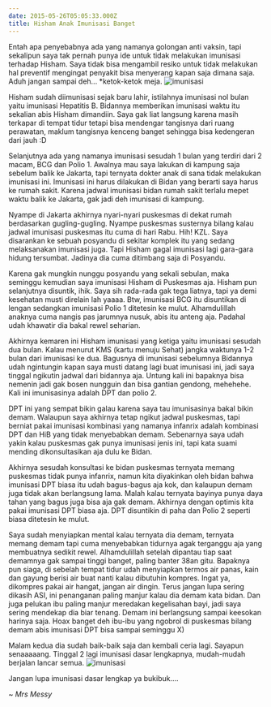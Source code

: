 ```yaml
---
date: 2015-05-26T05:05:33.000Z
title: Hisham Anak Imunisasi Banget
---
```



Entah apa penyebabnya ada yang namanya golongan anti vaksin, tapi sekalipun saya tak pernah punya ide untuk tidak melakukan imunisasi terhadap Hisham. Saya tidak bisa mengambil resiko untuk tidak melakukan hal preventif mengingat penyakit bisa menyerang kapan saja dimana saja. Aduh jangan sampai deh... *ketok-ketok meja.
![imunisasi](http://i.ytimg.com/vi/aFa07hXppeE/mqdefault.jpg)

Hisham sudah diimunisasi sejak baru lahir, istilahnya imunisasi nol bulan yaitu imunisasi Hepatitis B. Bidannya memberikan imunisasi waktu itu sekalian abis Hisham dimandiin. Saya gak liat langsung karena masih terkapar di tempat tidur tetapi bisa mendengar tangisnya dari ruang perawatan, maklum tangisnya kenceng banget sehingga bisa kedengeran dari jauh :D

Selanjutnya ada yang namanya imunisasi sesudah 1 bulan yang terdiri dari 2 macam, BCG dan Polio 1. Awalnya mau saya lakukan di kampung saja sebelum balik ke Jakarta, tapi ternyata dokter anak di sana tidak melakukan imunisasi ini. Imunisasi ini harus dilakukan di Bidan yang berarti saya harus ke rumah sakit. Karena jadwal imunisasi bidan rumah sakit terlalu mepet waktu balik ke Jakarta, gak jadi deh imunisasi di kampung. 

Nyampe di Jakarta akhirnya nyari-nyari puskesmas di dekat rumah berdasarkan gugling-gugling. Nyampe puskesmas susternya bilang kalau jadwal imunisasi puskesmas itu cuma di hari Rabu. Hih! KZL. Saya disarankan ke sebuah posyandu di sekitar komplek itu yang sedang melaksanakan imunisasi juga. Tapi Hisham gagal imunisasi lagi gara-gara hidung tersumbat. Jadinya dia cuma ditimbang saja di Posyandu.

Karena gak mungkin nunggu posyandu yang sekali sebulan, maka seminggu kemudian saya imunisasi Hisham di Puskesmas aja. Hisham pun selanjutnya disuntik, ihik. Saya sih rada-rada gak tega liatnya, tapi ya demi kesehatan musti direlain lah yaaaa. Btw, imunisasi BCG itu disuntikan di lengan sedangkan imunisasi Polio 1 ditetesin ke mulut. Alhamdulillah anaknya cuma nangis pas jarumnya nusuk, abis itu anteng aja. Padahal udah khawatir dia bakal rewel seharian.  

Akhirnya kemaren ini Hisham imunisasi yang ketiga yaitu imunisasi sesudah dua bulan. Kalau menurut KMS (kartu menuju Sehat) jangka waktunya 1-2 bulan dari imunisasi ke dua. Bagusnya di imunisasi sebelumnya Bidannya udah ngintungin kapan saya musti datang lagi buat imunisasi ini, jadi saya tinggal ngikutin jadwal dari bidannya aja. Untung kali ini bapaknya bisa nemenin jadi gak bosen nungguin dan bisa gantian gendong, mehehehe. Kali ini imunisasinya adalah DPT dan polio 2. 

DPT ini yang sempat bikin galau karena saya tau imunisasinya bakal bikin demam. Walaupun saya akhirnya tetap ngikut jadwal puskesmas, tapi berniat pakai imunisasi kombinasi yang namanya infanrix adalah kombinasi DPT dan HiB yang tidak menyebabkan demam. Sebenarnya saya udah yakin kalau puskesmas gak punya imunisasi jenis ini, tapi kata suami mending dikonsultasikan aja dulu ke Bidan. 

Akhirnya sesudah konsultasi ke bidan puskesmas ternyata memang puskesmas tidak punya infanrix, namun kita diyakinkan oleh bidan bahwa imunisasi DPT biasa itu udah bagus-bagus aja kok, dan kalaupun demam juga tidak akan berlangsung lama. Malah kalau ternyata bayinya punya daya tahan yang bagus juga bisa aja gak demam. 
Akhirnya dengan optimis kita pakai imunisasi DPT biasa aja. DPT disuntikin di paha dan Polio 2 seperti biasa ditetesin ke mulut. 

Saya sudah menyiapkan mental kalau ternyata dia demam, ternyata memang demam tapi cuma menyebabkan tidurnya agak terganggu aja yang membuatnya sedikit rewel. Alhamdulillah setelah dipantau tiap saat demamnya gak sampai tinggi banget, paling banter 38an gitu. 
Bapaknya pun siaga, di sebelah tempat tidur udah menyiapkan termos air panas, kain dan gayung berisi air buat nanti kalau dibutuhin kompres. Ingat ya, dikompres pakai air hangat, jangan air dingin. 
Terus jangan lupa sering dikasih ASI, ini penanganan paling manjur kalau dia demam kata bidan. Dan juga pelukan ibu paling manjur meredakan kegelisahan bayi, jadi saya sering mendekap dia biar tenang. 
Demam ini berlangsung sampai keesokan harinya saja. Hoax banget deh ibu-ibu yang ngobrol di puskesmas bilang demam abis imunisasi DPT bisa sampai seminggu X)

Malam kedua dia sudah baik-baik saja dan kembali ceria lagi. Sayapun senaaaaang. Tinggal 2 lagi imunisasi dasar lengkapnya, mudah-mudah berjalan lancar semua. 
![imunisasi](https://yanuarariefudin.files.wordpress.com/2012/06/jadwal_imunisasi_kemenkes.jpg)

Jangan lupa imunisasi dasar lengkap ya bukibuk....

~ *Mrs Messy*




